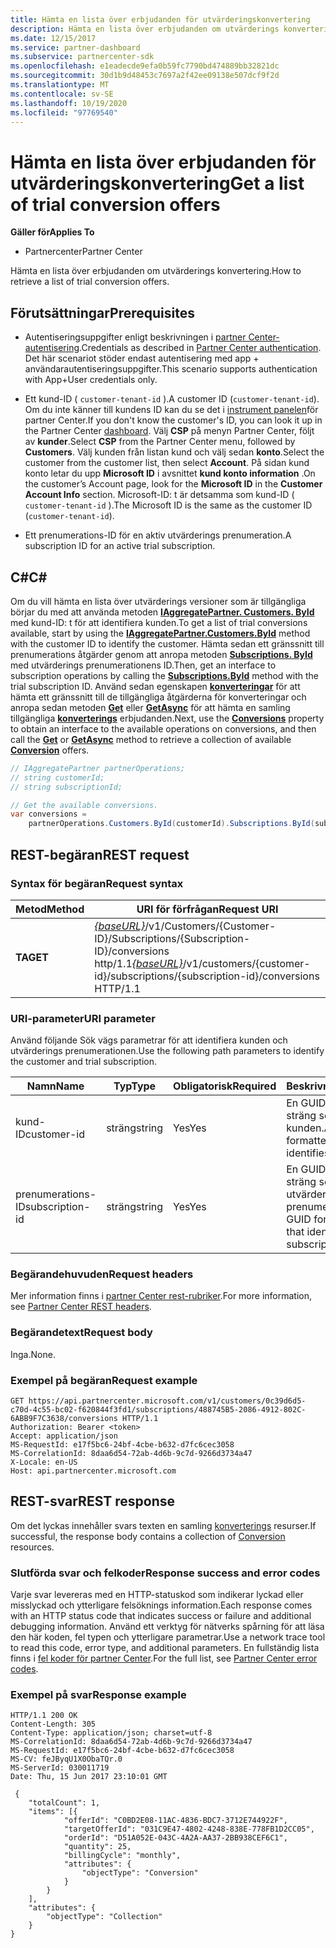 ```yaml
---
title: Hämta en lista över erbjudanden för utvärderingskonvertering
description: Hämta en lista över erbjudanden om utvärderings konvertering.
ms.date: 12/15/2017
ms.service: partner-dashboard
ms.subservice: partnercenter-sdk
ms.openlocfilehash: e1eadecde9efa0b59fc7790bd474889bb32821dc
ms.sourcegitcommit: 30d1b9d48453c7697a2f42ee09138e507dcf9f2d
ms.translationtype: MT
ms.contentlocale: sv-SE
ms.lasthandoff: 10/19/2020
ms.locfileid: "97769540"
---
```

# <a name="get-a-list-of-trial-conversion-offers"></a><span data-ttu-id="48dcf-103">Hämta en lista över erbjudanden för utvärderingskonvertering</span><span class="sxs-lookup"><span data-stu-id="48dcf-103">Get a list of trial conversion offers</span></span>

<span data-ttu-id="48dcf-104">**Gäller för**</span><span class="sxs-lookup"><span data-stu-id="48dcf-104">**Applies To**</span></span>

- <span data-ttu-id="48dcf-105">Partnercenter</span><span class="sxs-lookup"><span data-stu-id="48dcf-105">Partner Center</span></span>

<span data-ttu-id="48dcf-106">Hämta en lista över erbjudanden om utvärderings konvertering.</span><span class="sxs-lookup"><span data-stu-id="48dcf-106">How to retrieve a list of trial conversion offers.</span></span>

## <a name="prerequisites"></a><span data-ttu-id="48dcf-107">Förutsättningar</span><span class="sxs-lookup"><span data-stu-id="48dcf-107">Prerequisites</span></span>

- <span data-ttu-id="48dcf-108">Autentiseringsuppgifter enligt beskrivningen i [partner Center-autentisering](partner-center-authentication.md).</span><span class="sxs-lookup"><span data-stu-id="48dcf-108">Credentials as described in [Partner Center authentication](partner-center-authentication.md).</span></span> <span data-ttu-id="48dcf-109">Det här scenariot stöder endast autentisering med app + användarautentiseringsuppgifter.</span><span class="sxs-lookup"><span data-stu-id="48dcf-109">This scenario supports authentication with App+User credentials only.</span></span>

- <span data-ttu-id="48dcf-110">Ett kund-ID ( `customer-tenant-id` ).</span><span class="sxs-lookup"><span data-stu-id="48dcf-110">A customer ID (`customer-tenant-id`).</span></span> <span data-ttu-id="48dcf-111">Om du inte känner till kundens ID kan du se det i [instrument panelen](https://partner.microsoft.com/dashboard)för partner Center.</span><span class="sxs-lookup"><span data-stu-id="48dcf-111">If you don't know the customer's ID, you can look it up in the Partner Center [dashboard](https://partner.microsoft.com/dashboard).</span></span> <span data-ttu-id="48dcf-112">Välj **CSP** på menyn Partner Center, följt av **kunder**.</span><span class="sxs-lookup"><span data-stu-id="48dcf-112">Select **CSP** from the Partner Center menu, followed by **Customers**.</span></span> <span data-ttu-id="48dcf-113">Välj kunden från listan kund och välj sedan **konto**.</span><span class="sxs-lookup"><span data-stu-id="48dcf-113">Select the customer from the customer list, then select **Account**.</span></span> <span data-ttu-id="48dcf-114">På sidan kund konto letar du upp **Microsoft ID** i avsnittet **kund konto information** .</span><span class="sxs-lookup"><span data-stu-id="48dcf-114">On the customer’s Account page, look for the **Microsoft ID** in the **Customer Account Info** section.</span></span> <span data-ttu-id="48dcf-115">Microsoft-ID: t är detsamma som kund-ID ( `customer-tenant-id` ).</span><span class="sxs-lookup"><span data-stu-id="48dcf-115">The Microsoft ID is the same as the customer ID  (`customer-tenant-id`).</span></span>

- <span data-ttu-id="48dcf-116">Ett prenumerations-ID för en aktiv utvärderings prenumeration.</span><span class="sxs-lookup"><span data-stu-id="48dcf-116">A subscription ID for an active trial subscription.</span></span>

## <a name="c"></a><span data-ttu-id="48dcf-117">C\#</span><span class="sxs-lookup"><span data-stu-id="48dcf-117">C\#</span></span>

<span data-ttu-id="48dcf-118">Om du vill hämta en lista över utvärderings versioner som är tillgängliga börjar du med att använda metoden [**IAggregatePartner. Customers. ById**](/dotnet/api/microsoft.store.partnercenter.customers.icustomercollection.byid) med kund-ID: t för att identifiera kunden.</span><span class="sxs-lookup"><span data-stu-id="48dcf-118">To get a list of trial conversions available, start by using the [**IAggregatePartner.Customers.ById**](/dotnet/api/microsoft.store.partnercenter.customers.icustomercollection.byid) method with the customer ID to identify the customer.</span></span> <span data-ttu-id="48dcf-119">Hämta sedan ett gränssnitt till prenumerations åtgärder genom att anropa metoden [**Subscriptions. ById**](/dotnet/api/microsoft.store.partnercenter.customerusers.icustomerusercollection.byid) med utvärderings prenumerationens ID.</span><span class="sxs-lookup"><span data-stu-id="48dcf-119">Then, get an interface to subscription operations by calling the [**Subscriptions.ById**](/dotnet/api/microsoft.store.partnercenter.customerusers.icustomerusercollection.byid) method with the trial subscription ID.</span></span> <span data-ttu-id="48dcf-120">Använd sedan egenskapen [**konverteringar**](/dotnet/api/microsoft.store.partnercenter.subscriptions.isubscription.conversions) för att hämta ett gränssnitt till de tillgängliga åtgärderna för konverteringar och anropa sedan metoden [**Get**](/dotnet/api/microsoft.store.partnercenter.subscriptions.isubscriptionconversioncollection.get) eller [**GetAsync**](/dotnet/api/microsoft.store.partnercenter.subscriptions.isubscriptionconversioncollection.getasync) för att hämta en samling tillgängliga [**konverterings**](/dotnet/api/microsoft.store.partnercenter.models.subscriptions.conversion) erbjudanden.</span><span class="sxs-lookup"><span data-stu-id="48dcf-120">Next, use the [**Conversions**](/dotnet/api/microsoft.store.partnercenter.subscriptions.isubscription.conversions) property to obtain an interface to the available operations on conversions, and then call the [**Get**](/dotnet/api/microsoft.store.partnercenter.subscriptions.isubscriptionconversioncollection.get) or [**GetAsync**](/dotnet/api/microsoft.store.partnercenter.subscriptions.isubscriptionconversioncollection.getasync) method to retrieve a collection of available [**Conversion**](/dotnet/api/microsoft.store.partnercenter.models.subscriptions.conversion) offers.</span></span>

``` csharp
// IAggregatePartner partnerOperations;
// string customerId;
// string subscriptionId;

// Get the available conversions.
var conversions =
    partnerOperations.Customers.ById(customerId).Subscriptions.ById(subscriptionId).Conversions.Get();
```

## <a name="rest-request"></a><span data-ttu-id="48dcf-121">REST-begäran</span><span class="sxs-lookup"><span data-stu-id="48dcf-121">REST request</span></span>

### <a name="request-syntax"></a><span data-ttu-id="48dcf-122">Syntax för begäran</span><span class="sxs-lookup"><span data-stu-id="48dcf-122">Request syntax</span></span>

| <span data-ttu-id="48dcf-123">Metod</span><span class="sxs-lookup"><span data-stu-id="48dcf-123">Method</span></span>  | <span data-ttu-id="48dcf-124">URI för förfrågan</span><span class="sxs-lookup"><span data-stu-id="48dcf-124">Request URI</span></span>                                                                                                                 |
|---------|-----------------------------------------------------------------------------------------------------------------------------|
| <span data-ttu-id="48dcf-125">**TA**</span><span class="sxs-lookup"><span data-stu-id="48dcf-125">**GET**</span></span> | <span data-ttu-id="48dcf-126">[*{baseURL}*](partner-center-rest-urls.md)/v1/Customers/{Customer-ID}/Subscriptions/{Subscription-ID}/conversions http/1.1</span><span class="sxs-lookup"><span data-stu-id="48dcf-126">[*{baseURL}*](partner-center-rest-urls.md)/v1/customers/{customer-id}/subscriptions/{subscription-id}/conversions HTTP/1.1</span></span> |

### <a name="uri-parameter"></a><span data-ttu-id="48dcf-127">URI-parameter</span><span class="sxs-lookup"><span data-stu-id="48dcf-127">URI parameter</span></span>

<span data-ttu-id="48dcf-128">Använd följande Sök vägs parametrar för att identifiera kunden och utvärderings prenumerationen.</span><span class="sxs-lookup"><span data-stu-id="48dcf-128">Use the following path parameters to identify the customer and trial subscription.</span></span>

| <span data-ttu-id="48dcf-129">Namn</span><span class="sxs-lookup"><span data-stu-id="48dcf-129">Name</span></span>            | <span data-ttu-id="48dcf-130">Typ</span><span class="sxs-lookup"><span data-stu-id="48dcf-130">Type</span></span>   | <span data-ttu-id="48dcf-131">Obligatorisk</span><span class="sxs-lookup"><span data-stu-id="48dcf-131">Required</span></span> | <span data-ttu-id="48dcf-132">Beskrivning</span><span class="sxs-lookup"><span data-stu-id="48dcf-132">Description</span></span>                                                     |
|-----------------|--------|----------|-----------------------------------------------------------------|
| <span data-ttu-id="48dcf-133">kund-ID</span><span class="sxs-lookup"><span data-stu-id="48dcf-133">customer-id</span></span>     | <span data-ttu-id="48dcf-134">sträng</span><span class="sxs-lookup"><span data-stu-id="48dcf-134">string</span></span> | <span data-ttu-id="48dcf-135">Yes</span><span class="sxs-lookup"><span data-stu-id="48dcf-135">Yes</span></span>      | <span data-ttu-id="48dcf-136">En GUID-formaterad sträng som identifierar kunden.</span><span class="sxs-lookup"><span data-stu-id="48dcf-136">A GUID formatted string that identifies the customer.</span></span>           |
| <span data-ttu-id="48dcf-137">prenumerations-ID</span><span class="sxs-lookup"><span data-stu-id="48dcf-137">subscription-id</span></span> | <span data-ttu-id="48dcf-138">sträng</span><span class="sxs-lookup"><span data-stu-id="48dcf-138">string</span></span> | <span data-ttu-id="48dcf-139">Yes</span><span class="sxs-lookup"><span data-stu-id="48dcf-139">Yes</span></span>      | <span data-ttu-id="48dcf-140">En GUID-formaterad sträng som identifierar utvärderings prenumerationen.</span><span class="sxs-lookup"><span data-stu-id="48dcf-140">A GUID formatted string that identifies the trial subscription.</span></span> |

### <a name="request-headers"></a><span data-ttu-id="48dcf-141">Begärandehuvuden</span><span class="sxs-lookup"><span data-stu-id="48dcf-141">Request headers</span></span>

<span data-ttu-id="48dcf-142">Mer information finns i [partner Center rest-rubriker](headers.md).</span><span class="sxs-lookup"><span data-stu-id="48dcf-142">For more information, see [Partner Center REST headers](headers.md).</span></span>

### <a name="request-body"></a><span data-ttu-id="48dcf-143">Begärandetext</span><span class="sxs-lookup"><span data-stu-id="48dcf-143">Request body</span></span>

<span data-ttu-id="48dcf-144">Inga.</span><span class="sxs-lookup"><span data-stu-id="48dcf-144">None.</span></span>

### <a name="request-example"></a><span data-ttu-id="48dcf-145">Exempel på begäran</span><span class="sxs-lookup"><span data-stu-id="48dcf-145">Request example</span></span>

```http
GET https://api.partnercenter.microsoft.com/v1/customers/0c39d6d5-c70d-4c55-bc02-f620844f3fd1/subscriptions/488745B5-2086-4912-802C-6ABB9F7C3638/conversions HTTP/1.1
Authorization: Bearer <token>
Accept: application/json
MS-RequestId: e17f5bc6-24bf-4cbe-b632-d7fc6cec3058
MS-CorrelationId: 8daa6d54-72ab-4d6b-9c7d-9266d3734a47
X-Locale: en-US
Host: api.partnercenter.microsoft.com
```

## <a name="rest-response"></a><span data-ttu-id="48dcf-146">REST-svar</span><span class="sxs-lookup"><span data-stu-id="48dcf-146">REST response</span></span>

<span data-ttu-id="48dcf-147">Om det lyckas innehåller svars texten en samling [konverterings](conversions-resources.md#conversionresult) resurser.</span><span class="sxs-lookup"><span data-stu-id="48dcf-147">If successful, the response body contains a collection of [Conversion](conversions-resources.md#conversionresult) resources.</span></span>

### <a name="response-success-and-error-codes"></a><span data-ttu-id="48dcf-148">Slutförda svar och felkoder</span><span class="sxs-lookup"><span data-stu-id="48dcf-148">Response success and error codes</span></span>

<span data-ttu-id="48dcf-149">Varje svar levereras med en HTTP-statuskod som indikerar lyckad eller misslyckad och ytterligare felsöknings information.</span><span class="sxs-lookup"><span data-stu-id="48dcf-149">Each response comes with an HTTP status code that indicates success or failure and additional debugging information.</span></span> <span data-ttu-id="48dcf-150">Använd ett verktyg för nätverks spårning för att läsa den här koden, fel typen och ytterligare parametrar.</span><span class="sxs-lookup"><span data-stu-id="48dcf-150">Use a network trace tool to read this code, error type, and additional parameters.</span></span> <span data-ttu-id="48dcf-151">En fullständig lista finns i [fel koder för partner Center](error-codes.md).</span><span class="sxs-lookup"><span data-stu-id="48dcf-151">For the full list, see [Partner Center error codes](error-codes.md).</span></span>

### <a name="response-example"></a><span data-ttu-id="48dcf-152">Exempel på svar</span><span class="sxs-lookup"><span data-stu-id="48dcf-152">Response example</span></span>

```http
HTTP/1.1 200 OK
Content-Length: 305
Content-Type: application/json; charset=utf-8
MS-CorrelationId: 8daa6d54-72ab-4d6b-9c7d-9266d3734a47
MS-RequestId: e17f5bc6-24bf-4cbe-b632-d7fc6cec3058
MS-CV: feJByqU1X0ObaTQr.0
MS-ServerId: 030011719
Date: Thu, 15 Jun 2017 23:10:01 GMT

 {
    "totalCount": 1,
    "items": [{
            "offerId": "C0BD2E08-11AC-4836-BDC7-3712E744922F",
            "targetOfferId": "031C9E47-4802-4248-838E-778FB1D2CC05",
            "orderId": "D51A052E-043C-4A2A-AA37-2BB938CEF6C1",
            "quantity": 25,
            "billingCycle": "monthly",
            "attributes": {
                "objectType": "Conversion"
            }
        }
    ],
    "attributes": {
        "objectType": "Collection"
    }
}
```
